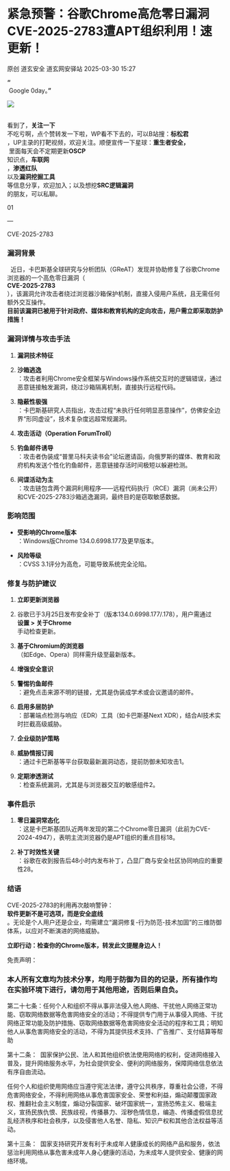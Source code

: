 #  紧急预警：谷歌Chrome高危零日漏洞CVE-2025-2783遭APT组织利用！速更新！   
原创 道玄安全  道玄网安驿站   2025-03-30 15:27  
  
**“**  
 Google 0day。**”**  
  
![](https://mmbiz.qpic.cn/sz_mmbiz_png/L369x9IF3yPA9bic9zzTydWv4XTTHH2NAiamMp8Kxsh4s2lukPuyuwnia3NiaHkiaU8a3JGFhLvNnYvtLvHTFAd91Rw/640?wx_fmt=png&from=appmsg "")  
  
      
看到了，**关注一下**  
不吃亏啊，点个赞转发一下啦，WP看不下去的，可以B站搜：**标松君**  
，UP主录的打靶视频，欢迎关注。顺便宣传一下星球：**重生者安全，**  
 里面每天会不定期更新**OSCP**  
知识点，**车联网**  
，**渗透红队**  
以及**漏洞挖掘工具**  
等信息分享，欢迎加入；以及想挖**SRC逻辑漏洞**  
的朋友，可以私聊。  
  
  
  
  
  
01  
  
—  
  
  
  
CVE-2025-2783  
  
### 漏洞背景  
  
  近日，卡巴斯基全球研究与分析团队（GReAT）发现并协助修复了谷歌Chrome浏览器的一个高危零日漏洞（  
**CVE-2025-2783**  
），该漏洞允许攻击者绕过浏览器沙箱保护机制，直接入侵用户系统，且无需任何额外交互操作。  
**目前该漏洞已被用于针对政府、媒体和教育机构的定向攻击，用户需立即采取防护措施！**  
### 漏洞详情与攻击手法  
1. **漏洞技术特征**  
  
1. **沙箱逃逸**  
：攻击者利用Chrome安全框架与Windows操作系统交互时的逻辑错误，通过恶意链接触发漏洞，绕过沙箱隔离机制，直接执行远程代码。  
  
1. **隐蔽性极强**  
：卡巴斯基研究人员指出，攻击过程“未执行任何明显恶意操作”，仿佛安全边界“形同虚设”，技术复杂度远超常规漏洞。  
  
1. **攻击活动（Operation ForumTroll）**  
  
1. **钓鱼邮件诱导**  
：攻击者伪装成“普里马科夫读书会”论坛邀请函，向俄罗斯的媒体、教育和政府机构发送个性化钓鱼邮件，恶意链接存活时间极短以躲避检测。  
  
1. **间谍活动为主**  
：攻击链包含两个漏洞利用程序——远程代码执行（RCE）漏洞（尚未公开）和CVE-2025-2783沙箱逃逸漏洞，最终目的是窃取敏感数据。  
  
### 影响范围  
- **受影响的Chrome版本**  
：Windows版Chrome 134.0.6998.177及更早版本。  
  
- **风险等级**  
：CVSS 3.1评分为高危，可能导致系统完全沦陷。  
  
### 修复与防护建议  
1. **立即更新浏览器**  
  
1. 谷歌已于3月25日发布安全补丁（版本134.0.6998.177/.178），用户需通过  
**设置 > 关于Chrome**  
手动检查更新。  
  
1. **基于Chromium的浏览器**  
（如Edge、Opera）同样需升级至最新版本。  
  
1. **增强安全意识**  
  
1. **警惕钓鱼邮件**  
：避免点击来源不明的链接，尤其是伪装成学术或会议邀请的邮件。  
  
1. **启用多层防护**  
：部署端点检测与响应（EDR）工具（如卡巴斯基Next XDR），结合AI技术实时拦截高级威胁。  
  
1. **企业级防护策略**  
  
1. **威胁情报订阅**  
：通过卡巴斯基等平台获取最新漏洞动态，提前防御未知攻击1。  
  
1. **定期渗透测试**  
：检查系统漏洞，尤其是与浏览器交互的敏感组件2。  
  
### 事件启示  
1. **零日漏洞常态化**  
：这是卡巴斯基团队近两年发现的第二个Chrome零日漏洞（此前为CVE-2024-4947），表明主流浏览器仍是APT组织的重点目标18。  
  
1. **补丁时效性关键**  
：谷歌在收到报告后48小时内发布补丁，凸显厂商与安全社区协同响应的重要性28。  
  
### 结语  
  
CVE-2025-2783的利用再次敲响警钟：  
**软件更新不是可选项，而是安全底线**  
。无论是个人用户还是企业，均需建立“漏洞修复-行为防范-技术加固”的三维防御体系，以应对不断演进的网络威胁。  
  
**立即行动：检查你的Chrome版本，转发此文提醒身边人！**  
  
免责声明：  
### 本人所有文章均为技术分享，均用于防御为目的的记录，所有操作均在实验环境下进行，请勿用于其他用途，否则后果自负。  
  
第二十七条：任何个人和组织不得从事非法侵入他人网络、干扰他人网络正常功能、窃取网络数据等危害网络安全的活动；不得提供专门用于从事侵入网络、干扰网络正常功能及防护措施、窃取网络数据等危害网络安全活动的程序和工具；明知他人从事危害网络安全的活动，不得为其提供技术支持、广告推广、支付结算等帮助  
  
第十二条：  国家保护公民、法人和其他组织依法使用网络的权利，促进网络接入普及，提升网络服务水平，为社会提供安全、便利的网络服务，保障网络信息依法有序自由流动。  
  
任何个人和组织使用网络应当遵守宪法法律，遵守公共秩序，尊重社会公德，不得危害网络安全，不得利用网络从事危害国家安全、荣誉和利益，煽动颠覆国家政权、推翻社会主义制度，煽动分裂国家、破坏国家统一，宣扬恐怖主义、极端主义，宣扬民族仇恨、民族歧视，传播暴力、淫秽色情信息，编造、传播虚假信息扰乱经济秩序和社会秩序，以及侵害他人名誉、隐私、知识产权和其他合法权益等活动。  
  
第十三条：  国家支持研究开发有利于未成年人健康成长的网络产品和服务，依法惩治利用网络从事危害未成年人身心健康的活动，为未成年人提供安全、健康的网络环境。  
  
  
  
  
  
